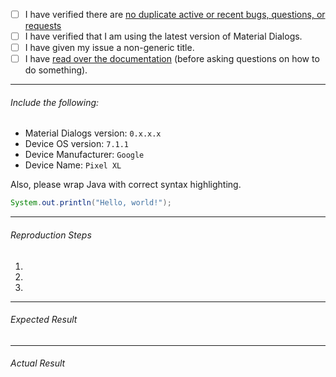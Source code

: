 - [ ] I have verified there are [no duplicate active or recent bugs, questions, or requests](https://github.com/afollestad/material-dialogs/issues?q=is%3Aissue+is%3Aclosed)
- [ ] I have verified that I am using the latest version of Material Dialogs.
- [ ] I have given my issue a non-generic title.
- [ ] I have [read over the documentation](https://github.com/afollestad/material-dialogs/blob/master/README.md) (before asking questions on how to do something).

---

###### Include the following:
 - Material Dialogs version: `0.x.x.x`
 - Device OS version: `7.1.1`
 - Device Manufacturer: `Google`
 - Device Name: `Pixel XL`

Also, please wrap Java with correct syntax highlighting.

```java
System.out.println("Hello, world!");
```
 
---
 
###### Reproduction Steps

1. 
2. 
3. 

---

###### Expected Result

---

###### Actual Result

